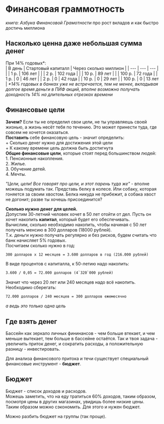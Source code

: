 # Финансовая граммотность
_книга: Азбука Финансовой Грамотности_
про рост вкладов и как быстро достичь миллиона
## Насколько ценна даже небольшая сумма денег
При 14% годовых\*:  
| В день | Стартовый капиталл | Через сколько миллион |
| ---    | ---                | ---                   |
|        | 1 р.               | 106 лет               |
|        | 2 р.               | 102 года              |
|        | 10 р.              | 89 лет                |
|        | 100 р.             | 72 года               |
| 1 р.   | 0                  | 46 лет                |
| 2 р.   | 0                  | 42 года               |
| 10 р.  | 0                  | 29 лет                |
| 100 р. | 0                  | 13 лет                |
_\*14% годовых в банках уже не встречается, тем не менее, вкладывая
долгое время деньги в ПИФ акций, вполне возможно получать доходность 14%
на длительных отрезках времени_  

## Финансовые цели  
__Зачем?__ Если ты не определил свои цели, не ты управляешь своей
жизнью, а жизнь несёт тебя по течению. Это может принести туда, где
совсем не хочется оказаться.  
__Поставить__ себе финансовую цель - значит определить:   
	+ Сколько денег нужно для достижения этой цели  
	+ К какому времени цель должна быть достигнута  
__Общие финансовые цели__, которые стоят перед большинством людей:  
	1. Пенсионные накопления.  
	2. Жилье.  
	3. Обучение детей.  
	4. Мечты.  

_"Цели, цели! Все говорят про цели, и этот парень туда же"_ - вполне
можешь подумать так. Представь белку в колесе. Или собаку, которая
гоняется за своим хвостом. Белка никуда не прибежит, а собака хвост не
догонит; разве ты хочешь присоединится?

__Сколько нужно денег для целей.__  
Допустим 30-летний человек хочет в 50 лет отойти от дел. Пусть он хочет
накопить __капитал__, который будет его обеспечивать.   
Вычислим, сколько необходимо накопить, чтобы начиная с 50 лет получать
менсию в 300 долларов (18000 рублей).  
Т.к. деньги нужно получать регулярно и без рисков, будем считать что
банк начисляет 5% годовых.  
Посчитаем сколько нужно в год:  
```latex
300 долларов x 12 месяцев = 3.600 долларов в год (216.000 рублей)
```
В виде процентов с капиталла, к 50-летию надо накопить:  
```latex
3.600 / 0,05 = 72.000 долларов (4`320`000 рублей)
```
Значит что через 20 лет или 240 месяцев надо всё накопить. Необходимо
сберегать:  
```latex
72.000 долларов / 240 месяцев = 300 долларов ежемесячно
```
_а ведь это только одна цель_  

## Где взять денег
Бассейн как зеркало личных фининансов - чем больше втекает, и чем меньше
вытекает, тем больше в бассейне остаётся. Так и твоя задача - увеличить
приток денег, и сократить расходы, а положительную разницу -
инвестировать.   
  
Для анализа финансового притока и течи существует специальный финансовые
инструмент - __бюджет__.

## Бюджет  
Бюджет - список доходов и расходов.  
Можешь заметить, что на еду тратиться 60% доходов, таким образом,
посмотря цены в других магазинах, увидишь более низкие цены.  
Таким образом можно сэкономить. Для этого и нужен бюджет.  
  
Можно разбить бюджет на группы (так проще).

